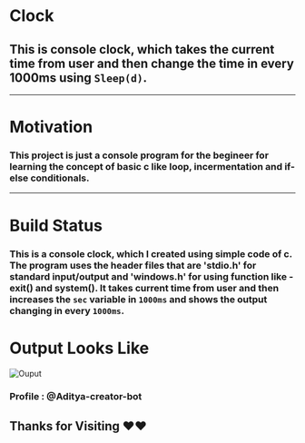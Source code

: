 # Clock

## This is console clock, which takes the current time from user and then change the time in every 1000ms using `Sleep(d)`.

---

# Motivation

### This project is just a console program for the begineer for learning the concept of basic c like loop, incermentation and if-else conditionals.

---

# Build Status

### This is a console clock, which I created using simple code of c. The program uses the header files that are **'stdio.h'** for standard input/output and **'windows.h'** for using function like - **exit()** and **system()**. It takes current time from user and then increases the `sec` variable in `1000ms` and shows the output changing in every `1000ms`.

# Output Looks Like

![Ouput](/C_Clock/ouptut.PNG)

### Profile : @Aditya-creator-bot

## Thanks for Visiting ♥♥
